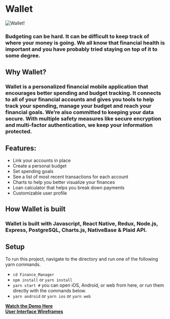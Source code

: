 # Wallet
![Wallet!](/assets/images/philly-magic-gardens.jpg )


  ### Budgeting can be hard. It can be difficult to keep track of where your money is going. We all know that financial health is important and you have probably tried staying on top of it to some degree. 
  
   ## Why Wallet?

  ### Wallet is a personalized financial mobile application that encourages better spending and budget tracking. It connects to all of your financial accounts and gives you tools to help track your spending, manage your budget and reach your financial goals. We’re also committed to keeping your data secure. With multiple safety measures like secure encryption and multi-factor authentication, we keep your information protected.
  
  ## Features: 
   - Link your accounts in place
   - Create a personal budget
   - Set spending goals
   - See a list of most recent transactions for each account
   - Charts to help you better visualize your finances
   - Loan calculator that helps you break down payments
   - Customizable user profile
   
  
  ## How Wallet is built
  ### Wallet is built with Javascript, React Native, Redux, Node.js, Express, PostgreSQL, Charts.js, NativeBase & Plaid API.

  
## Setup
To run this project, navigate to the directory and run one of the following yarn commands.

- ```cd Finance_Manager```
- ```npm install``` or ```yarn install```
- ```yarn start #``` you can open iOS, Android, or web from here, or run them directly with the commands below.
- ```yarn android``` or ```yarn ios``` or ```yarn web```

[**Watch the Demo Here**](https://www.youtube.com/watch?v=MBNpYkdR5_U) </br>
[**User Interface Wireframes**](https://github.com/2004-wdf-capstone-team-c/Finance_Manager/blob/master/Wallet_wireframes.pdf)  
